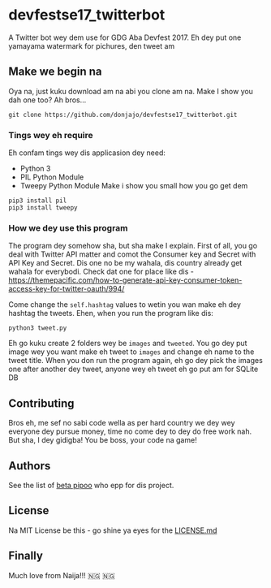 # devfestse17_twitterbot

A Twitter bot wey dem use for GDG Aba Devfest 2017. Eh dey put one yamayama watermark for pichures, den tweet am

## Make we begin na

Oya na, just kuku download am na abi you clone am na. Make I show you dah one too? Ah bros...

```
git clone https://github.com/donjajo/devfestse17_twitterbot.git 
```

### Tings wey eh require

Eh confam tings wey dis applicasion dey need:
* Python 3
* PIL Python Module
* Tweepy Python Module
Make i show you small how you go get dem 
```
pip3 install pil 
pip3 install tweepy
```

### How we dey use this program

The program dey somehow sha, but sha make I explain. First of all, you go deal with Twitter API matter and comot the Consumer key and Secret with API Key and Secret. Dis one no be my wahala, dis country already get wahala for everybodi. Check dat one for place like dis - https://themepacific.com/how-to-generate-api-key-consumer-token-access-key-for-twitter-oauth/994/

Come change the `self.hashtag` values to wetin you wan make eh dey hashtag the tweets. Ehen, when you run the program like dis:

```
python3 tweet.py
```
Eh go kuku create 2 folders wey be `images` and `tweeted`.
You go dey put image wey you want make eh tweet to `images` and change eh name to the tweet title. When you don run the program again, eh go dey pick the images one after another dey tweet, anyone wey eh tweet eh go put am for SQLite DB

## Contributing

Bros eh, me sef no sabi code wella as per hard country we dey wey everyone dey pursue money, time no come dey to dey do free work nah. But sha, I dey gidigba! You be boss, your code na game!

## Authors

See the list of [beta pipoo](https://github.com/donjajo/devfestse17_twitterbot/graphs/contributors) who epp for dis project.

## License

Na MIT License be this - go shine ya eyes for the [LICENSE.md](LICENSE.md)

## Finally
Much love from Naija!!! 🇳🇬 🇳🇬